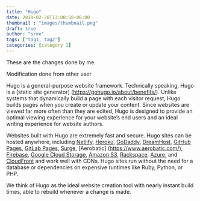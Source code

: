 ```yaml
---
title: "Hugo"
date: 2019-02-20T13:00:58-06:00
thumbnail : "images/thumbnail.png" 
draft: true
author: "sree"
tags: ["tag1, tag2"]
categories: [category 1]
---
```

These are the changes done by me.

Modification done from other user

Hugo is a general-purpose website framework. Technically speaking, Hugo is a [static site generator] (https://gohugo.io/about/benefits/). Unlike systems that dynamically build a page with each visitor request, Hugo builds pages when you create or update your content. Since websites are viewed far more often than they are edited, Hugo is designed to provide an optimal viewing experience for your website’s end users and an ideal writing experience for website authors.

Websites built with Hugo are extremely fast and secure. Hugo sites can be hosted anywhere, including [Netlify](https://www.netlify.com/), [Heroku](https://www.heroku.com/), [GoDaddy](https://www.godaddy.com/?sp_hp=B&), [DreamHost](https://www.dreamhost.com/), [GitHub Pages](https://pages.github.com/), [GitLab Pages](https://about.gitlab.com/product/pages/), [Surge](https://surge.sh/), [Aerobatic] (https://www.aerobatic.com/), [Firebase](https://firebase.google.com/docs/hosting/), [Google Cloud Storage](https://cloud.google.com/storage/), [Amazon S3](https://aws.amazon.com/s3/), [Rackspace](https://www.rackspace.com/cloud/files), [Azure](https://docs.microsoft.com/en-us/azure/storage/blobs/storage-blob-static-website), and [CloudFront](https://aws.amazon.com/cloudfront/) and work well with CDNs. Hugo sites run without the need for a database or dependencies on expensive runtimes like Ruby, Python, or PHP.

We think of Hugo as the ideal website creation tool with nearly instant build times, able to rebuild whenever a change is made.

